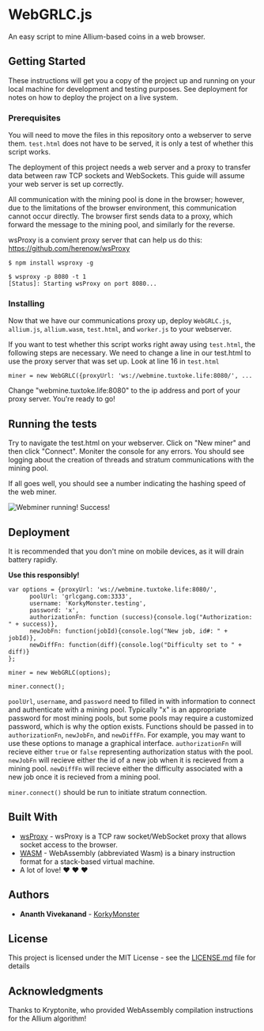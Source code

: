 # WebGRLC.js

An easy script to mine Allium-based coins in a web browser.

## Getting Started

These instructions will get you a copy of the project up and running on your local machine for development and testing purposes. See deployment for notes on how to deploy the project on a live system.

### Prerequisites

You will need to move the files in this repository onto a webserver to serve them. `test.html` does not have to be served, 
it is only a test of whether this script works.

The deployment of this project needs a web server and a proxy to transfer data between raw TCP sockets and WebSockets. This guide will assume your web server is set up correctly.

All communication with the mining pool is done in the browser; however, due to the limitations of the browser environment, this communication cannot occur directly. The browser first sends data to a proxy, which forward the message to the mining pool, and similarly for the reverse.

wsProxy is a convient proxy server that can help us do this: https://github.com/herenow/wsProxy

```
$ npm install wsproxy -g

$ wsproxy -p 8080 -t 1
[Status]: Starting wsProxy on port 8080...

```

### Installing

Now that we have our communications proxy up, deploy `WebGRLC.js`, `allium.js`, `allium.wasm`, `test.html`, and `worker.js` to your webserver.

If you want to test whether this script works right away using `test.html`, the following steps are necessary.
We need to change a line in our test.html to use the proxy server that was set up. Look at line 16 in `test.html`

```miner = new WebGRLC({proxyUrl: 'ws://webmine.tuxtoke.life:8080/', ...```

Change "webmine.tuxtoke.life:8080" to the ip address and port of your proxy server. You're ready to go! 

## Running the tests

Try to navigate the test.html on your webserver. Click on "New miner" and then click "Connect". 
Moniter the console for any errors. You should see logging about the creation of threads and stratum communications with the mining pool.

If all goes well, you should see a number indicating the hashing speed of the web miner.

![Webminer running! Success!](http://i.imgur.com/OoBePce.png)

## Deployment

It is recommended that you don't mine on mobile devices, as it will drain battery rapidly.

**Use this responsibly!**

```
var options = {proxyUrl: 'ws://webmine.tuxtoke.life:8080/', 
      poolUrl: 'grlcgang.com:3333', 
      username: 'KorkyMonster.testing', 
      password: 'x', 
      authorizationFn: function (success){console.log("Authorization: " + success)}, 
      newJobFn: function(jobId){console.log("New job, id#: " + jobId)}, 
      newDiffFn: function(diff){console.log("Difficulty set to " + diff)} 
};

miner = new WebGRLC(options);

miner.connect();
```

`poolUrl`, `username`, and `password` need to filled in with information to connect and authenticate with a mining pool. Typically
"x" is an appropriate password for most mining pools, but some pools may require a customized password, which is why the option
exists. Functions should be passed in to `authorizationFn`, `newJobFn`, and `newDiffFn`. For example, you may want to use these options
to manage a graphical interface. `authorizationFn` will recieve either `true` or `false` representing authorization status with the pool.
`newJobFn` will recieve either the id of a new job when it is recieved from a mining pool.
`newDiffFn` will recieve either the difficulty associated with a new job once it is recieved from a mining pool.

`miner.connect()` should be run to initiate stratum connection.

## Built With

* [wsProxy](https://github.com/herenow/wsProxy) - wsProxy is a TCP raw socket/WebSocket proxy that allows socket access to the browser.
* [WASM](https://webassembly.org/) - WebAssembly (abbreviated Wasm) is a binary instruction format for a stack-based virtual machine. 
* A lot of love!  ❤️ ❤️ ❤️

## Authors

* **Ananth Vivekanand** - [KorkyMonster](https://github.com/KorkyMonster)

## License

This project is licensed under the MIT License - see the [LICENSE.md](LICENSE.md) file for details

## Acknowledgments

Thanks to Kryptonite, who provided WebAssembly compilation instructions for the Allium algorithm!
